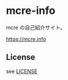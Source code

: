 mcre-info
========================

mcre の自己紹介サイト。

https://mcre.info

## License

see [LICENSE](./LICENSE)
